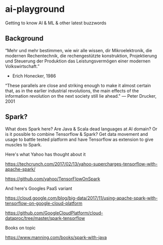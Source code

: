# ai-playground
Getting to know AI &amp; ML &amp; other latest buzzwords

## Background

“Mehr und mehr bestimmen, wie wir alle wissen, dir Mikroelektronik, die modernen Rechentechnik, die rechengestützte konstruktion, Projektierung und Steuerung der Produktion das Leistungsvermögen einer modernen Volkswirtschaft.” 
- Erich Honecker, 1986

“These parallels are close and striking enough to make it almost certain that, as in the earlier industrial revolutions, the main effects of the information revolution on the next society still lie ahead."
— Peter Drucker, 2001

## Spark?

What does Spark here? Are Java & Scala dead languages at AI domain? Or is it possible to combine Tensorflow & Spark? Get data movement and usage to battle tested platform and have Tensorflow as extension to give muscles to Spark.

Here's what Yahoo has thought about it

https://techcrunch.com/2017/02/13/yahoo-supercharges-tensorflow-with-apache-spark/

https://github.com/yahoo/TensorFlowOnSpark

And here's Googles PaaS variant

https://cloud.google.com/blog/big-data/2017/11/using-apache-spark-with-tensorflow-on-google-cloud-platform

https://github.com/GoogleCloudPlatform/cloud-dataproc/tree/master/spark-tensorflow

Books on topic

https://www.manning.com/books/spark-with-java
